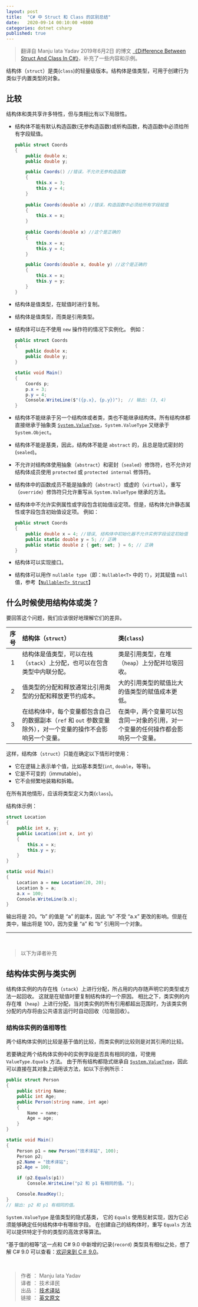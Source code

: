 ```yaml
---
layout: post
title:  "C# 中 Struct 和 Class 的区别总结"
date:   2020-09-14 00:10:00 +0800
categories: dotnet csharp
published: true
---
```


> 翻译自 Manju lata Yadav 2019年6月2日 的博文 [《Difference Between Struct And Class In C#》](https://www.c-sharpcorner.com/blogs/difference-between-struct-and-class-in-c-sharp)，补充了一些内容和示例。

结构体（`struct`）是类(`class`)的轻量级版本。结构体是值类型，可用于创建行为类似于内置类型的对象。

## 比较

结构体和类共享许多特性，但与类相比有以下局限性。

- 结构体不能有默认构造函数(无参构造函数)或析构函数，构造函数中必须给所有字段赋值。

    ```csharp
    public struct Coords
    {
        public double x;
        public double y;
    
        public Coords() //错误，不允许无参构造函数
        {
            this.x = 3;
            this.y = 4;
        }
        
        public Coords(double x) //错误，构造函数中必须给所有字段赋值
        {
            this.x = x;
        }
        
        public Coords(double x) //这个是正确的
        {
            this.x = x;
            this.y = 4;
        }
    
        public Coords(double x, double y) //这个是正确的
        {
            this.x = x;
            this.y = y;
        }
    }
    ```

- 结构体是值类型，在赋值时进行复制。
- 结构体是值类型，而类是引用类型。
- 结构体可以在不使用 `new` 操作符的情况下实例化。
    例如：
    
    ```csharp
    public struct Coords
    {
        public double x;
        public double y;
    }
    
    static void Main()
    {
        Coords p;
        p.x = 3;
        p.y = 4;
        Console.WriteLine($"({p.x}, {p.y})");  // 输出: (3, 4)
    }
    ```
    
- 结构体不能继承于另一个结构体或者类，类也不能继承结构体。所有结构体都直接继承于抽象类 [`System.ValueType`](https://docs.microsoft.com/zh-cn/dotnet/api/system.valuetype)，`System.ValueType` 又继承于 `System.Object`。
- 结构体不能是基类，因此，结构体不能是 `abstract` 的，且总是隐式密封的(`sealed`)。
- 不允许对结构体使用抽象（`abstract`）和密封（`sealed`）修饰符，也不允许对结构体成员使用 `protected` 或 `protected internal` 修饰符。
- 结构体中的函数成员不能是抽象的（`abstract`）或虚的（`virtual`），重写（`override`）修饰符只允许重写从 `System.ValueType` 继承的方法。
- 结构体中不允许实例属性或字段包含初始值设定项。但是，结构体允许静态属性或字段包含初始值设定项。
    例如：
    ```csharp
    public struct Coords
    {
        public double x = 4; //错误, 结构体中初始化器不允许实例字段设定初始值
        public static double y = 5; // 正确
        public static double z { get; set; } = 6; // 正确
    }
    ```
    
- 结构体可以实现接口。
- 结构体可以用作 `nullable type`（即：`Nullable<T>` 中的 `T`），对其赋值 `null` 值，参考【[`Nullable<T> Struct`](https://docs.microsoft.com/en-us/dotnet/api/system.nullable-1?view=netcore-3.1)】

## 什么时候使用结构体或类？

要回答这个问题，我们应该很好地理解它们的差异。

| 序号 | 结构体（`struct`）                                           | 类(`class`)                                                  |
| :--: | :----------------------------------------------------------- | :----------------------------------------------------------- |
|  1   | 结构体是值类型，可以在栈（`stack`）上分配，也可以在包含类型中内联分配。 | 类是引用类型，在堆（`heap`）上分配并垃圾回收。               |
|  2   | 值类型的分配和释放通常比引用类型的分配和释放更节约成本。     | 大的引用类型的赋值比大的值类型的赋值成本更低。           |
|  3   | 在结构体中，每个变量都包含自己的数据副本（`ref` 和 `out` 参数变量除外），对一个变量的操作不会影响另一个变量。 | 在类中，两个变量可以包含同一对象的引用，对一个变量的任何操作都会影响另一个变量。 |

这样，结构体（`struct`）只能在确定以下情形时使用：

- 它在逻辑上表示单个值，比如基本类型(`int`, `double`，等等)。
- 它是不可变的（immutable）。
- 它不会频繁地装箱和拆箱。

在所有其他情形，应该将类型定义为类(`class`)。

结构体示例：
```csharp
struct Location
{
    public int x, y;
    public Location(int x, int y)
    {
        this.x = x;
        this.y = y;
    }
}

static void Main()
{
    Location a = new Location(20, 20);
    Location b = a;
    a.x = 100;
    Console.WriteLine(b.x);
}
```

输出将是 20。“b” 的值是 “a” 的副本，因此 “b” 不受 “a.x” 更改的影响。但是在类中，输出将是 100，因为变量 “a” 和 “b” 引用同一个对象。

---
<br/>

> 以下为译者补充

## 结构体实例与类实例

结构体实例的内存在栈（`stack`）上进行分配，所占用的内存随声明它的类型或方法一起回收。 这就是在赋值时要复制结构体的一个原因。 相比之下，类实例的内存在堆（`heap`）上进行分配，当对类实例的所有引用都超出范围时，为该类实例分配的内存将由公共语言运行时自动回收（垃圾回收）。

### 结构体实例的值相等性

两个结构体实例的比较是基于值的比较，而类实例的比较则是对其引用的比较。

若要确定两个结构体实例中的实例字段是否具有相同的值，可使用 `ValueType.Equals` 方法。 由于所有结构都隐式继承自 [`System.ValueType`](https://docs.microsoft.com/zh-cn/dotnet/api/system.valuetype)，因此可以直接在其对象上调用该方法，如以下示例所示：

```csharp
public struct Person
{
    public string Name;
    public int Age;
    public Person(string name, int age)
    {
        Name = name;
        Age = age;
    }
}

static void Main()
{
    Person p1 = new Person("技术译站", 100);
    Person p2;
    p2.Name = "技术译站";
    p2.Age = 100;

    if (p2.Equals(p1))
        Console.WriteLine("p2 和 p1 有相同的值。");

    Console.ReadKey();
}
// 输出: p2 和 p1 有相同的值。
```

`System.ValueType` 是值类型的隐式基类， 它的 `Equals` 使用反射实现，因为它必须能够确定任何结构体中有哪些字段。 在创建自己的结构体时，重写 `Equals` 方法可以提供特定于你的类型的高效求等算法。

“基于值的相等”这一点和 C# 9.0 中新增的记录(`record`) 类型具有相似之处，想了解 C# 9.0 可以查看：[欢迎来到 C＃ 9.0](https://mp.weixin.qq.com/s/0BWgiBuIxW-agyFNSejMtg)。

<br/>

> 作者 ： Manju lata Yadav <br/>
> 译者 ： 技术译民 <br/>
> 出品 ： [技术译站](https://ittranslator.cn/) <br/>
> 链接 ： [英文原文](https://www.c-sharpcorner.com/blogs/difference-between-struct-and-class-in-c-sharp)


<!-- [对象（C# 编程指南）](https://docs.microsoft.com/zh-cn/dotnet/csharp/programming-guide/classes-and-structs/objects)
[结构类型（C# 参考）](https://docs.microsoft.com/zh-cn/dotnet/csharp/language-reference/builtin-types/struct) -->